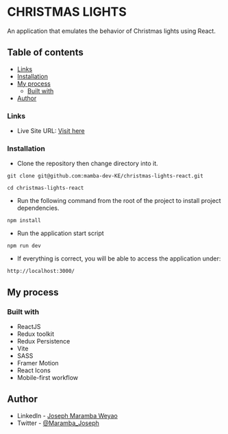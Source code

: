 # CHRISTMAS LIGHTS

An application that emulates the behavior of Christmas lights using React.

## Table of contents

- [Links](#links)
- [Installation](#instalation)
- [My process](#my-process)
  - [Built with](#built-with)
- [Author](#author)

### Links

- Live Site URL: [Visit here](https://radiant-chimera-729f74.netlify.app)

### Installation

- Clone the repository then change directory into it.

```
git clone git@github.com:mamba-dev-KE/christmas-lights-react.git

cd christmas-lights-react

```

- Run the following command from the root of the project to install project dependencies.

```
npm install

```

- Run the application start script

```
npm run dev

```

- If everything is correct, you will be able to access the application under:

```
http://localhost:3000/

```

## My process

### Built with

- ReactJS
- Redux toolkit
- Redux Persistence
- Vite
- SASS
- Framer Motion
- React Icons
- Mobile-first workflow

## Author

- LinkedIn - [Joseph Maramba Weyao](https://www.linkedin.com/in/joseph-maramba-weyao-28548972/)
- Twitter - [@Maramba_Joseph](https://twitter.com/Maramba_Joseph)
